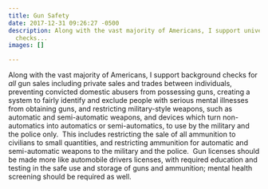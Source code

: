 ```yaml
---
title: Gun Safety
date: 2017-12-31 09:26:27 -0500
description: Along with the vast majority of Americans, I support universal background
  checks...
images: []

---
```

Along with the vast majority of Americans, I support background checks for _all_ gun sales including private sales and trades between individuals, preventing convicted domestic abusers from possessing guns, creating a system to fairly identify and exclude people with serious mental illnesses from obtaining guns, and restricting military-style weapons, such as automatic and semi-automatic weapons, and devices which turn non-automatics into automatics or semi-automatics, to use by the military and the police only.  This includes restricting the sale of all ammunition to civilians to small quantities, and restricting ammunition for automatic and semi-automatic weapons to the military and the police.  Gun licenses should be made more like automobile drivers licenses, with required education and testing in the safe use and storage of guns and ammunition; mental health screening should be required as well.